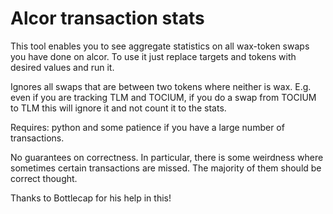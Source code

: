 # Alcor transaction stats

This tool enables you to see aggregate statistics on all wax-token swaps you have done on alcor. 
To use it just replace targets and tokens with desired values and run it. 

Ignores all swaps that are between two tokens where neither is wax. E.g. even if you are tracking TLM and TOCIUM, if you do a swap from TOCIUM to TLM this will ignore it and not count it to the stats.

Requires: python and some patience if you have a large number of transactions. 

No guarantees on correctness. In particular, there is some weirdness where sometimes certain transactions are missed. The majority of them should be correct thought.

Thanks to Bottlecap for his help in this!